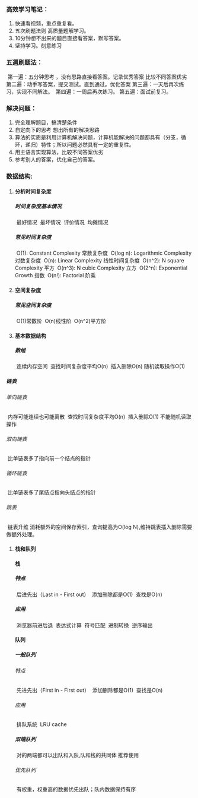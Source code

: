 ### 高效学习笔记：

1. 快速看视频，重点重复看。
2. 五次刷题法则  高质量题解学习。
3. 10分钟想不出来的题目直接看答案，默写答案。
4. 坚持学习。刻意练习			

### 五遍刷题法：

​	第一遍：五分钟思考 ，没有思路直接看答案。记录优秀答案 比较不同答案优劣
​	第二遍：动手写答案，提交测试。直到通过。优化答案
​	第三遍：一天后再次练习，实现不同解法。
​	第四遍：一周后再次练习。
​	第五遍：面试前复习。	

### 解决问题：

1. 完全理解题目，搞清楚条件
2. 自定向下的思考 想出所有的解决思路
3. 算法的实质是利用计算机解决问题，计算机能解决的问题都具有（分支，循环，递归）特性；所以问题必然具有一定的重复性。
4. 用主语言实现算法，比较不同答案优劣
5. 参考别人的答案，优化自己的答案。

### 数据结构:

1. #### 分析时间复杂度

   ##### 		时间复杂度基本情况

   ​			最好情况
   ​			最坏情况
   ​			评价情况
   ​			均摊情况

   ##### 		常见时间复杂度

   ​			O(1): Constant Complexity 常数复杂度
   ​			O(log n): Logarithmic Complexity 对数复杂度
   ​			O(n): Linear Complexity 线性时间复杂度
   ​			O(n^2): N square Complexity 平方
   ​			O(n^3): N cubic Complexity 立方
   ​			O(2^n): Exponential Growth 指数
   ​			O(n!): Factorial 阶乘	  

2. #### 空间复杂度

   ##### 		常见空间复杂度	

   ​			O(1)常数阶
   ​			O(n)线性阶
   ​			O(n^2)平方阶	

3. #### 基本数据结构

   ##### 		数组

   ​			连续内存空间
   ​			查找时间复杂度平均O(n)
   ​			插入删除O(n)
   ​			随机读取操作O(1)

##### 		链表

###### 			单向链表

​				内存可能连续也可能离散
​				查找时间复杂度平均O(n)
​				插入删除O(1)
​				不能随机读取操作

###### 			双向链表

​				比单链表多了指向前一个结点的指针

###### 			循环链表

​				比单链表多了尾结点指向头结点的指针	

###### 			跳表

​			    链表升维 消耗额外的空间保存索引，查询提高为O(log N),维持跳表插入删除需要做额外处理。

1. #### 栈和队列

   #### 		栈

   ##### 			特点

   ​				后进先出（Last in - First out）
   ​				添加删除都是O(1)
   ​				查找是O(n)

   ##### 			应用

   ​				浏览器前进后退
   ​				表达式计算
   ​				符号匹配
   ​				进制转换
   ​				逆序输出

   #### 		队列

   ##### 			一般队列

   ###### 				特点

   ​					先进先出（First in - First out）
   ​					添加删除都是O(1)
   ​					查找是O(n)

   ###### 				应用

   ​					排队系统
   ​					LRU cache

   ##### 			双端队列

   ​				对的两端都可以出队和入队,队和栈的共同体 推荐使用

   ###### 			优先队列

   ​				有权重，权重高的数据优先出队；队内数据保持有序		